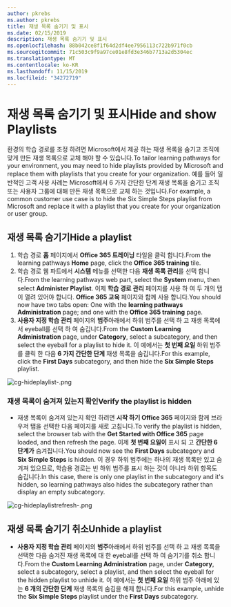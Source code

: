 ```yaml
---
author: pkrebs
ms.author: pkrebs
title: 재생 목록 숨기기 및 표시
ms.date: 02/15/2019
description: 재생 목록 숨기기 및 표시
ms.openlocfilehash: 88b042ce8f1f64d2df4ee7956113c722b971f0cb
ms.sourcegitcommit: 71c503c9f9a97ce01e8fd3e346b7713a2d5304ec
ms.translationtype: MT
ms.contentlocale: ko-KR
ms.lasthandoff: 11/15/2019
ms.locfileid: "34272719"
---
```

# <a name="hide-and-show-playlists"></a><span data-ttu-id="7d1f7-103">재생 목록 숨기기 및 표시</span><span class="sxs-lookup"><span data-stu-id="7d1f7-103">Hide and show Playlists</span></span>

<span data-ttu-id="7d1f7-104">환경의 학습 경로를 조정 하려면 Microsoft에서 제공 하는 재생 목록을 숨기고 조직에 맞게 만든 재생 목록으로 교체 해야 할 수 있습니다.</span><span class="sxs-lookup"><span data-stu-id="7d1f7-104">To tailor learning pathways for your environment, you may need to hide playlists provided by Microsoft and replace them with playlists that you create for your organization.</span></span> <span data-ttu-id="7d1f7-105">예를 들어 일반적인 고객 사용 사례는 Microsoft에서 6 가지 간단한 단계 재생 목록을 숨기고 조직 또는 사용자 그룹에 대해 만든 재생 목록으로 교체 하는 것입니다.</span><span class="sxs-lookup"><span data-stu-id="7d1f7-105">For example, a common customer use case is to hide the Six Simple Steps playlist from Microsoft and replace it with a playlist that you create for your organization or user group.</span></span> 

## <a name="hide-a-playlist"></a><span data-ttu-id="7d1f7-106">재생 목록 숨기기</span><span class="sxs-lookup"><span data-stu-id="7d1f7-106">Hide a playlist</span></span>

1. <span data-ttu-id="7d1f7-107">학습 경로 **홈** 페이지에서 **Office 365 트레이닝** 타일을 클릭 합니다.</span><span class="sxs-lookup"><span data-stu-id="7d1f7-107">From the learning pathways **Home** page, click the **Office 365 training** tile.</span></span>
2. <span data-ttu-id="7d1f7-108">학습 경로 웹 파트에서 **시스템** 메뉴를 선택한 다음 **재생 목록 관리**를 선택 합니다.</span><span class="sxs-lookup"><span data-stu-id="7d1f7-108">From the learning pathways web part, select the **System** menu, then select **Administer Playlist**.</span></span> <span data-ttu-id="7d1f7-109">이제 **학습 경로 관리** 페이지를 사용 하 여 두 개의 탭이 열려 있어야 합니다. **Office 365 교육** 페이지와 함께 사용 합니다.</span><span class="sxs-lookup"><span data-stu-id="7d1f7-109">You should now have two tabs open: One with the **learning pathways Administration** page; and one with the **Office 365 training** page.</span></span> 
3. <span data-ttu-id="7d1f7-110">**사용자 지정 학습 관리** 페이지의 **범주**아래에서 하위 범주를 선택 하 고 재생 목록에서 eyeball를 선택 하 여 숨깁니다.</span><span class="sxs-lookup"><span data-stu-id="7d1f7-110">From the **Custom Learning Administration** page, under **Category**, select a subcategory, and then select the eyeball for a playlist to hide it.</span></span> <span data-ttu-id="7d1f7-111">이 예에서는 **첫 번째 요일** 하위 범주를 클릭 한 다음 **6 가지 간단한 단계** 재생 목록을 숨깁니다.</span><span class="sxs-lookup"><span data-stu-id="7d1f7-111">For this example, click the **First Days** subcategory, and then hide the **Six Simple Steps** playlist.</span></span>  

![cg-hideplaylist-.png](media/cg-hideplaylist.png)

### <a name="verify-the-playlist-is-hidden"></a><span data-ttu-id="7d1f7-113">재생 목록이 숨겨져 있는지 확인</span><span class="sxs-lookup"><span data-stu-id="7d1f7-113">Verify the playlist is hidden</span></span>
- <span data-ttu-id="7d1f7-114">재생 목록이 숨겨져 있는지 확인 하려면 **시작 하기 Office 365** 페이지와 함께 브라우저 탭을 선택한 다음 페이지를 새로 고칩니다.</span><span class="sxs-lookup"><span data-stu-id="7d1f7-114">To verify the playlist is hidden, select the browser tab with the **Get Started with Office 365** page loaded, and then refresh the page.</span></span> <span data-ttu-id="7d1f7-115">이제 **첫 번째 요일이** 표시 되 고 **간단한 6 단계가** 숨겨집니다.</span><span class="sxs-lookup"><span data-stu-id="7d1f7-115">You should now see the **First Days** subcategory and **Six Simple Steps** is hidden.</span></span> <span data-ttu-id="7d1f7-116">이 경우 하위 범주에는 하나의 재생 목록만 있고 숨겨져 있으므로, 학습용 경로는 빈 하위 범주를 표시 하는 것이 아니라 하위 항목도 숨깁니다.</span><span class="sxs-lookup"><span data-stu-id="7d1f7-116">In this case, there is only one playlist in the subcategory and it's hidden, so learning pathways also hides the subcategory rather than display an empty subcategory.</span></span> 

![cg-hideplaylistrefresh-.png](media/cg-hideplaylistrefresh.png)

## <a name="unhide-a-playlist"></a><span data-ttu-id="7d1f7-118">재생 목록 숨기기 취소</span><span class="sxs-lookup"><span data-stu-id="7d1f7-118">Unhide a playlist</span></span>

- <span data-ttu-id="7d1f7-119">**사용자 지정 학습 관리** 페이지의 **범주**아래에서 하위 범주를 선택 하 고 재생 목록을 선택한 다음 숨겨진 재생 목록에 대 한 eyeball를 선택 하 여 숨기기를 취소 합니다.</span><span class="sxs-lookup"><span data-stu-id="7d1f7-119">From the **Custom Learning Administration** page, under **Category**, select a subcategory, select a playlist, and then select the eyeball for the hidden playlist to unhide it.</span></span> <span data-ttu-id="7d1f7-120">이 예에서는 **첫 번째 요일** 하위 범주 아래에 있는 **6 개의 간단한 단계** 재생 목록의 숨김을 해제 합니다.</span><span class="sxs-lookup"><span data-stu-id="7d1f7-120">For this example, unhide the **Six Simple Steps** playlist under the **First Days** subcategory.</span></span>  

